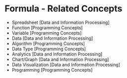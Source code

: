 # Formula - Related Concepts

- Spreadsheet [Data and Information Processing]
- Function [Programming Concepts]
- Variable [Programming Concepts]
- Data [Data and Information Processing]
- Algorithm [Programming Concepts]
- Data Type [Programming Concepts]
- Analytics [Data and Information Processing]
- Chart/Graph [Data and Information Processing]
- Data Visualization [Data and Information Processing]
- Programming [Programming Concepts]
